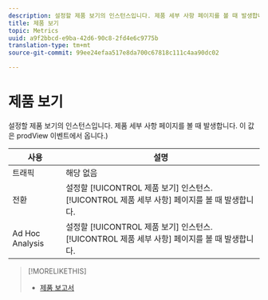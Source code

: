 ```yaml
---
description: 설정할 제품 보기의 인스턴스입니다. 제품 세부 사항 페이지를 볼 때 발생합니다. 이 값은 prodView 이벤트에서 옵니다.)
title: 제품 보기
topic: Metrics
uuid: a9f2bbcd-e9ba-42d6-90c8-2fd4e6c9775b
translation-type: tm+mt
source-git-commit: 99ee24efaa517e8da700c67818c111c4aa90dc02

---
```



# 제품 보기

설정할 제품 보기의 인스턴스입니다. 제품 세부 사항 페이지를 볼 때 발생합니다. 이 값은 prodView 이벤트에서 옵니다.)

| 사용 | 설명 |
|---|---|
| 트래픽 | 해당 없음 |
| 전환 | 설정할 [!UICONTROL 제품 보기] 인스턴스. [!UICONTROL 제품 세부 사항] 페이지를 볼 때 발생합니다. |
| Ad Hoc Analysis | 설정할 [!UICONTROL 제품 보기] 인스턴스. [!UICONTROL 제품 세부 사항] 페이지를 볼 때 발생합니다. |

>[!MORELIKETHIS]
>
>* [제품 보고서](/help/components/c-variables/dimensionslist/reports-products.md)

